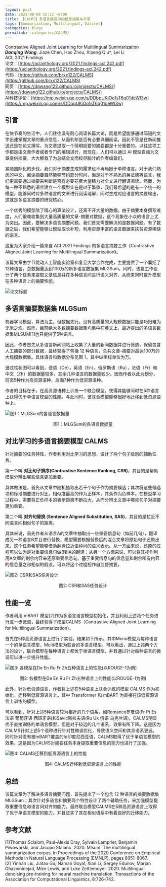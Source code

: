 ```yaml
---
layout: post
date: 2021-08-08 15:32 +0800
title: 【CALMS】多语言摘要中的信息抽取与共享
tags: [Summarization, Multilingual, Dataset]
categories: blogs
permalink: :categories/CALMS/
---
```


Contrastive Aligned Joint Learning for Multilingual Summarization  
***Danqing Wang***, Jiaze Chen, Hao Zhou, Xipeng Qiu†, Lei Li    
ACL 2021 Findings  
论文：[https://aclanthology.org/2021.findings-acl.242.pdf](https://aclanthology.org/2021.findings-acl.242.pdf)  
代码：[https://github.com/brxx122/CALMS](https://github.com/brxx122/CALMS)    
网页：[https://dqwang122.github.io/projects/CALMS/](https://dqwang122.github.io/projects/CALMS/)  
AI科技评论：[https://mp.weixin.qq.com/s/DDbpUKiOo1sT6q01deWI3w](https://mp.weixin.qq.com/s/DDbpUKiOo1sT6q01deWI3w)

## 引言
在快节奏的生活中，人们往往没有耐心阅读长篇大论，而是希望能够通过简短的文字迅速掌握文章的重点信息，从而判断是否有必要详细阅读。因此不管是在新闻推送还是在论文撰写，为文章提取一个简明扼要的摘要都是十分重要的。以往这项工作都是由文章作者或者专门的编辑进行，而现在，人们可以通过 AI 模型自动为文章提供摘要，大大解救了为总结全文而绞尽脑汁的作者编辑们。

紧随国际化的步伐，我们对于摘要生成的需求也不再局限于单种语言。对于我们熟悉的中文，阅读摘要自然能够节约部分时间，但是对于不熟悉的英法德等语言，我们更需要通过摘要来判断是否有必要花费大量精力对全文进行翻译阅读。然而，为每一种不熟悉的语言建立一个模型实在是过于繁重，我们最希望的是有一个统一的模型，能够同时对多种语言的文章进行阅读理解，同时生成对应语言的摘要输出，这就是多语言摘要的研究核心。

一个优秀的模型除了精心的算法设计，还离不开大量的数据。由于摘要本身撰写难度，人们很难收集到大量高质量的文章-摘要对数据，这个现象在小众的语言上尤为突出。因此，要解决多语言摘要问题，我们首先需要解决的是数据问题。有了数据之后，我们希望能够让模型取长补短，利用资源丰富的语言数据来扶贫资源稀缺的语言。

这里为大家介绍一篇来自 ACL2021 Findings 的多语言摘要工作《Contrastive Aligned Joint Learning for Multilingual Summarization》。

该篇文章由字节跳动人工智能实验室和复旦大学合作完成，主要提供了一个囊括了12种语言，总数据量达到100万的新多语言数据集 MLGSum。同时，该篇工作设计了两个任务来提取文章信息并在多种语言间进行语义对齐，从而来同时提升模型在多种语言上的摘要性能。

![论文标题](/assets/images/CALMS/0.webp)



## 多语言摘要数据集 MLGSum

机器学习模型，算法为主，但数据先行。没有高质量的大规模数据只能是巧妇难为无米之炊。然而，目前绝大多数摘要数据集均集中在英文上，最近提出的多语言数据集MLSUM[1]也只提供了5种语言。

因此，作者首先从多语言新闻网站上收集了大量的新闻数据并进行筛选，保留包含人工摘要的部分数据，最终获得了包括 12 种语言，总共文章-摘要对高达100万的大规模数据集。具体语言和数据分布见图 1，其中纵坐标单位为万。

通过柱状图可以看到，德语（De），英语（En），俄罗斯语（Ru），法语（Fr）和中文（Zh）的数据量较多，其余几种语言的数据量较少。因而作者以此为划分，前面5种作为高资源语种，后面7种作为低资源语种。

作者的目标在于，在高资源语种上训练一个联合模型，使得其能够同时在5种语言上获得优于单语言模型的性能。与此同时，该联合模型能够很好地迁移到低资源语种上。

![图1：MLGSum的各语言数据量](/assets/images/CALMS/1.webp)
<center>图1：MLGSum的各语言数据量</center>


## 对比学习的多语言摘要模型 CALMS

针对摘要的任务特性，作者利用对比学习的思想，设计了两个句子级别的辅助任务。

第一个叫 **对比句子排序(Contrastive Sentence Ranking, CSR)**，其目的是帮助模型分辨出哪些信息更加重要。

具体做法是，首先从文章中随机抽取出若干个句子作为摘要候选；其次将这些候选项和标准摘要进行对比，相似度最高的作为正样本，其余作为负样本。在模型学习过程中，需要将正负样本的表示距离不断拉大，从而分辨出文章中哪些句子对摘要更加重要。

第二个叫 **对齐句替换 (Sentence Aligned Substitution, SAS)**，其目的是拉近不同语言间相似句子的距离。

具体来说，首先作者从语言A的文章中抽取出一些重要信息句（如前几句），翻译成另一种语言B并且进行替换，模型需要根据替换后的混合文章将原始句子还原出来。这个任务希望能够借助翻译拉近语种间的语义表示。从一方面来说，还原的过程可以认为是对重要信息句做B到A的翻译；从另一个方面来说，可以将其视作利用A文章的剩余内容来还原重要信息句。基于重要信息句的信息量和剩余所有内容的信息量之和相似的假设，可以将这个过程视作自监督摘要。

![图2: CSR和SAS任务设计](/assets/images/CALMS/2.webp)
<center>图2: CSR和SAS任务设计</center>


## 性能一览

作者利用 mBART 模型[2]作为多语言语言模型初始化，并且利用上述两个任务进行进一步微调，最终获得了模型CALMS（Contrastive Aligned Joint Learning for Multilingual Summarization）。

首先在5种高资源语言上进行了实验，结果如下所示。其中Mono模型为每种语言一个的单语言模型，Multi模型为联合的多语言模型。可以看出，通过上述两个方法的设计，联合模型在每种语言上都优于单语言模型，并且通过针对每种语言的微调可以进一步提升性能。

![图3: 各模型在De En Ru Fr Zh五种语言上的性能(以ROUGE-1为例)](/assets/images/CALMS/3.webp)
<center>图3: 各模型在De En Ru Fr Zh五种语言上的性能(以ROUGE-1为例)</center>

此外，针对低资源语言，作者将上述在5种语言上联合训练的模型 CALMS 作为初始化，迁移到低资源语言上。其中 Transformer 和 mBART 为直接在该低资源语言上训练的模型。

可以看到，针对上述5种语言较为相近的几个语系，如Romance罗曼语(Fr Pt Es 法语 葡萄牙语 西班牙语)和Savic斯拉夫语(Ru Uk 俄语 乌克兰语)，CALMS明显优于直接训练的单语言模型，但是对于较远的几个语系，效果有所下降。这是因为CALMS针对上述5个语种进行针对性微调优化，导致语义空间和其余语系更远。同时针对没有被mBART覆盖的Id印度尼西亚语，CALMS取得了优于单语言模型的效果，这是因为CALMS对摘要任务本身提取重要信息的能力也进行了加强。

![图4: CALMS迁移到低资源语言上的性能](/assets/images/CALMS/4.webp)
<center>图4: CALMS迁移到低资源语言上的性能 </center>



## 总结

该篇文章为了解决多语言摘要问题，首先提出了一个包含 12 种语言的摘要数据集 MLGSum；其次针对多语言和摘要两个特性设计了两个辅助任务，来加强模型提取重要信息和语言间对齐的能力。最终联合模型CALMS在5种高资源语言上取得了优于单语言模型的能力，并且证实了其在相似语系中有着良好的迁移能力。



## 参考文献

[1]Thomas Scialom, Paul-Alexis Dray, Sylvain Lamprier, Benjamin Piwowarski, and Jacopo Staiano. 2020. Mlsum: The multilingual summarization corpus. In Proceedings of the 2020 Conference on Empirical Methods in Natural Language Processing (EMNLP), pages 8051–8067.  
[2] Yinhan Liu, Jiatao Gu, Naman Goyal, Xian Li, Sergey Edunov, Marjan Ghazvininejad, Mike Lewis, and Luke Zettlemoyer. 2020. Multilingual denoising pre-training for neural machine translation. Transactions of the Association for Computational Linguistics, 8:726–742.
